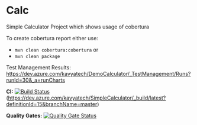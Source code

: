 # Calc
Simple Calculator Project which shows usage of cobertura

To create cobertura report either use:
* `mvn clean cobertura:cobertura`
or
* `mvn clean package`

Test Management Results:
https://dev.azure.com/kavyatech/DemoCalculator/_TestManagement/Runs?runId=30&_a=runCharts

**CI:**
[![Build Status](https://dev.azure.com/CoryWork/CalculatorProject/_apis/build/status/CoryJ34.Calc?branchName=master)](https://dev.azure.com/CoryWork/CalculatorProject/_build/latest?definitionId=4&branchName=master)(https://dev.azure.com/kavyatech/SimpleCalculator/_build/latest?definitionId=15&branchName=master)

**Quality Gates:**
[![Quality Gate Status](https://sonarqube-azureappservice6526.azurewebsites.net/api/project_badges/measure?project=SimpleCalculator&metric=alert_status)](https://sonarqube-azureappservice6526.azurewebsites.net/dashboard?id=SimpleCalculator)
